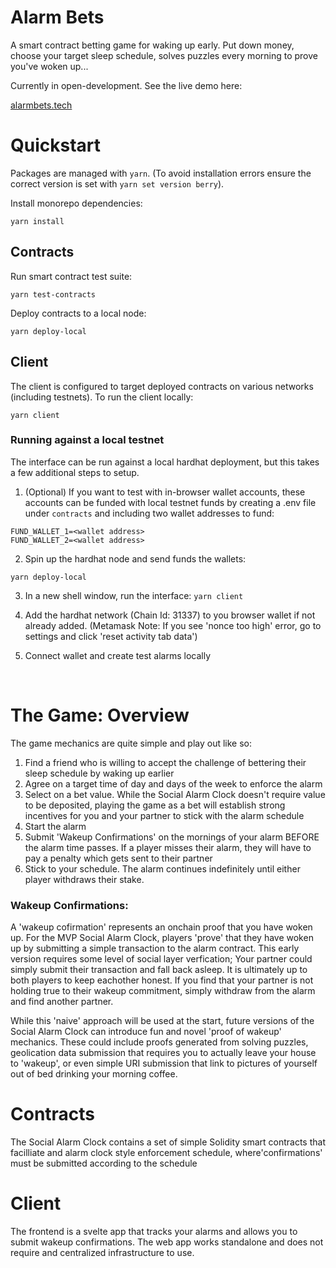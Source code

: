 # Alarm Bets

A smart contract betting game for waking up early. Put down money, choose your target sleep schedule, solves puzzles every morning to prove you've woken up...

Currently in open-development. See the live demo here:

[alarmbets.tech](https:/alarmbets.tech)

# Quickstart

Packages are managed with `yarn`. (To avoid installation errors ensure the correct version is set with `yarn set version berry`).

Install monorepo dependencies:

```
yarn install
```

## Contracts

Run smart contract test suite:

```
yarn test-contracts
```

Deploy contracts to a local node:

```
yarn deploy-local
```

## Client

The client is configured to target deployed contracts on various networks (including testnets). To run the client locally:

```
yarn client
```

### Running against a local testnet

The interface can be run against a local hardhat deployment, but this takes a few additional steps to setup.

1. (Optional) If you want to test with in-browser wallet accounts, these accounts can be funded with local testnet funds by creating a .env file under `contracts` and including two wallet addresses to fund:

```
FUND_WALLET_1=<wallet address>
FUND_WALLET_2=<wallet address>
```

2. Spin up the hardhat node and send funds the wallets:

```
yarn deploy-local
```

3. In a new shell window, run the interface: `yarn client`

4. Add the hardhat network (Chain Id: 31337) to you browser wallet if not already added. (Metamask Note: If you see 'nonce too high' error, go to settings and click 'reset activity tab data')

5. Connect wallet and create test alarms locally

<br />

# The Game: Overview

The game mechanics are quite simple and play out like so:

1. Find a friend who is willing to accept the challenge of bettering their sleep schedule by waking up earlier
2. Agree on a target time of day and days of the week to enforce the alarm
3. Select on a bet value. While the Social Alarm Clock doesn't require value to be deposited, playing the game as a bet will establish strong incentives for you and your partner to stick with the alarm schedule
4. Start the alarm
5. Submit 'Wakeup Confirmations' on the mornings of your alarm BEFORE the alarm time passes. If a player misses their alarm, they will have to pay a penalty which gets sent to their partner
6. Stick to your schedule. The alarm continues indefinitely until either player withdraws their stake.

### Wakeup Confirmations:

A 'wakeup cofirmation' represents an onchain proof that you have woken up. For the MVP Social Alarm Clock, players 'prove' that they have woken up by submitting a simple transaction to the alarm contract. This early version requires some level of social layer verfication; Your partner could simply submit their transaction and fall back asleep. It is ultimately up to both players to keep eachother honest. If you find that your partner is not holding true to their wakeup commitment, simply withdraw from the alarm and find another partner.

While this 'naive' approach will be used at the start, future versions of the Social Alarm Clock can introduce fun and novel 'proof of wakeup' mechanics. These could include proofs generated from solving puzzles, geolication data submission that requires you to actually leave your house to 'wakeup', or even simple URI submission that link to pictures of yourself out of bed drinking your morning coffee.

# Contracts

The Social Alarm Clock contains a set of simple Solidity smart contracts that facilliate and alarm clock style enforcement schedule, where'confirmations' must be submitted according to the schedule

# Client

The frontend is a svelte app that tracks your alarms and allows you to submit wakeup confirmations. The web app works standalone and does not require and centralized infrastructure to use.
